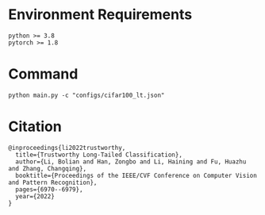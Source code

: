 # Environment Requirements
```
python >= 3.8
pytorch >= 1.8
```

# Command
```
python main.py -c "configs/cifar100_lt.json"
```

# Citation
```
@inproceedings{li2022trustworthy,
  title={Trustworthy Long-Tailed Classification},
  author={Li, Bolian and Han, Zongbo and Li, Haining and Fu, Huazhu and Zhang, Changqing},
  booktitle={Proceedings of the IEEE/CVF Conference on Computer Vision and Pattern Recognition},
  pages={6970--6979},
  year={2022}
}
```
